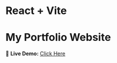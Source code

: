 # React + Vite
# My Portfolio Website

🚀 **Live Demo:** [Click Here](https://saad-portfolio-theta.vercel.app/)
